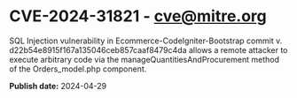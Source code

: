 # CVE-2024-31821 - cve@mitre.org

SQL Injection vulnerability in Ecommerce-CodeIgniter-Bootstrap commit v. d22b54e8915f167a135046ceb857caaf8479c4da allows a remote attacker to execute arbitrary code via the manageQuantitiesAndProcurement method of the Orders_model.php component.

**Publish date:** 2024-04-29

